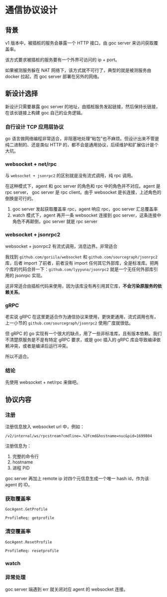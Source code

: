 # 通信协议设计

## 背景

v1 版本中，被插桩的服务会暴露一个 HTTP 接口，由 goc server 来访问获取覆盖率。

该方式要求被插桩的服务要有一个外界可访问的 ip + port。

如果被测服务躲在 NAT 网络下，该方式就不可行了，典型的就是被测服务由 docker 拉起，而 goc server 部署在另外的网络。

## 新设计选择

新设计只需要暴露 goc server 的地址，由插桩服务发起链接，然后保持长链接，在该长链接上构建 goc 自己的业务逻辑。

### 自行设计 TCP 应用层协议

go 语言做网络编程非常适合，非阻塞地处理“粘包”也不麻烦。但设计出来不管是纯二进制的、还是类似 HTTP 的，都不会是通用协议，后续维护和扩展估计是个大坑。

### websocket + net/rpc

与 `websocket + jsonrpc2` 的区别就是没有流式调用，纯 rpc 调用。

在这种模式下，agent 和 goc server 的角色和 rpc 中的角色并不对应。agent 是 rpc server， goc server 是 rpc client。由于 websocket 是长连接，上述角色的倒换是可行的。

1. goc server 发起获取覆盖率 rpc，agent 响应 rpc，goc server 汇总覆盖率
2. watch 模式下，agent 再开一条 websocket 连接到 goc server，这条连接中角色不再颠倒，goc server 就是 rpc server

### websocket + jsonrpc2

websocket + jsonrpc2 有流式调用，消息边界。非常适合

我找到 `github.com/goriila/websocket` 和 `github.com/sourcegraph/jsonrpc2` 库，后者 import 了前者，前者没有 import 任何其它外部库，全是标准库。把两个库的代码合并一下：`github.com/lyyyuna/jsonrpc2` 就是一个无任何外部库引用的 jsonrpc 实现。

这非常适合由插桩代码来使用，因为该库没有再引用其它库，**不会污染原服务的依赖关系**。

### gRPC

老实说 gRPC 在这里更适合作为通信协议来使用，更快更通用，流式调用也有，上一小节的 `github.com/sourcegraph/jsonrpc2` 使用广度就很低。

但 gRPC 的 go 实现有一个很大的缺点，用了一些非标准库，且有版本依赖。我们不清楚原服务是不是有特定 gRPC 要求，或是 goc 插入的 gRPC 库会导致编译依赖冲突，或者是编译后运行冲突。

所以不适合。

### 结论

先使用 websocket + net/rpc 来做吧。

## 协议内容

### 注册

注册信息放入 websocket url 中，例如：

```
/v2/internal/ws/rpcstream?cmdline=.%2Fcmd&hostname=nuc&pid=1699804
```

注册信息为：

1. 完整的命令行
2. hostname
3. 进程 PID

goc server 再加上 remote ip 对四个元信息生成一个唯一 hash id，作为该 agent 的 ID。

### 获取覆盖率

```
GocAgent.GetProfile

ProfileReq: getprofile

```

### 清空覆盖率

```
GocAgent.ResetProfile

ProfileReq: resetprofile

```

### watch

### 异常处理

goc server 端遇到 err 就关闭对应 agent 的 websocket 连接。